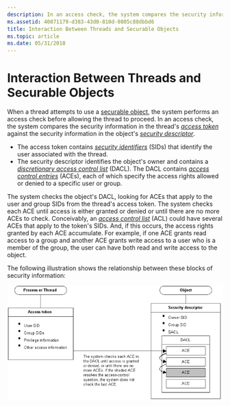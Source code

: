 ```yaml
---
description: In an access check, the system compares the security information in the threads access token against the security information in the objects security descriptor.
ms.assetid: 40871179-d383-43d0-810d-0805c88dbbd6
title: Interaction Between Threads and Securable Objects
ms.topic: article
ms.date: 05/31/2018
---
```


# Interaction Between Threads and Securable Objects

When a thread attempts to use a [securable object](securable-objects.md), the system performs an access check before allowing the thread to proceed. In an access check, the system compares the security information in the thread's [*access token*](/windows/desktop/SecGloss/a-gly) against the security information in the object's [*security descriptor*](/windows/desktop/SecGloss/s-gly).

-   The access token contains [*security identifiers*](/windows/desktop/SecGloss/s-gly) (SIDs) that identify the user associated with the thread.
-   The security descriptor identifies the object's owner and contains a [*discretionary access control list*](/windows/desktop/SecGloss/d-gly) (DACL). The DACL contains [*access control entries*](/windows/desktop/SecGloss/a-gly) (ACEs), each of which specify the access rights allowed or denied to a specific user or group.

The system checks the object's DACL, looking for ACEs that apply to the user and group SIDs from the thread's access token. The system checks each ACE until access is either granted or denied or until there are no more ACEs to check. Conceivably, an [*access control list*](/windows/desktop/SecGloss/a-gly) (ACL) could have several ACEs that apply to the token's SIDs. And, if this occurs, the access rights granted by each ACE accumulate. For example, if one ACE grants read access to a group and another ACE grants write access to a user who is a member of the group, the user can have both read and write access to the object.

The following illustration shows the relationship between these blocks of security information:

![relationships between processes, aces, and dacls](images/cssec-02.png)

 

 
